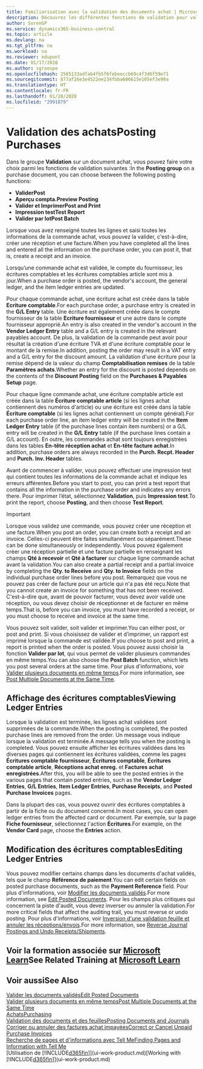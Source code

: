 ```yaml
---
title: Familiarisation avec la validation des documents achat | Microsoft Docs
description: Découvrez les différentes fonctions de validation pour valider les documents achat et comment mettre à jour les documents validés.
author: SorenGP
ms.service: dynamics365-business-central
ms.topic: article
ms.devlang: na
ms.tgt_pltfrm: na
ms.workload: na
ms.reviewer: edupont
ms.date: 01/17/2020
ms.author: sgroespe
ms.openlocfilehash: 2565133adfab4fb5f6febeeccb69c4f3d6f59e71
ms.sourcegitcommit: 877af26e3e4522ee234fbba606615e105ef3e90a
ms.translationtype: HT
ms.contentlocale: fr-FR
ms.lasthandoff: 01/28/2020
ms.locfileid: "2991879"
---
```

# <a name="posting-purchases"></a><span data-ttu-id="d2668-103">Validation des achats</span><span class="sxs-lookup"><span data-stu-id="d2668-103">Posting Purchases</span></span>
<span data-ttu-id="d2668-104">Dans le groupe **Validation** sur un document achat, vous pouvez faire votre choix parmi les fonctions de validation suivantes :</span><span class="sxs-lookup"><span data-stu-id="d2668-104">In the **Posting group** on a purchase document, you can choose between the following posting functions:</span></span>

* <span data-ttu-id="d2668-105">**Valider**</span><span class="sxs-lookup"><span data-stu-id="d2668-105">**Post**</span></span>
* <span data-ttu-id="d2668-106">**Aperçu compta.**</span><span class="sxs-lookup"><span data-stu-id="d2668-106">**Preview Posting**</span></span>
* <span data-ttu-id="d2668-107">**Valider et Imprimer**</span><span class="sxs-lookup"><span data-stu-id="d2668-107">**Post and Print**</span></span>
* <span data-ttu-id="d2668-108">**Impression test**</span><span class="sxs-lookup"><span data-stu-id="d2668-108">**Test Report**</span></span>
* <span data-ttu-id="d2668-109">**Valider par lot**</span><span class="sxs-lookup"><span data-stu-id="d2668-109">**Post Batch**</span></span>

<span data-ttu-id="d2668-110">Lorsque vous avez renseigné toutes les lignes et saisi toutes les informations de la commande achat, vous pouvez la valider, c'est-à-dire, créer une réception et une facture.</span><span class="sxs-lookup"><span data-stu-id="d2668-110">When you have completed all the lines and entered all the information on the purchase order, you can post it, that is, create a receipt and an invoice.</span></span>

<span data-ttu-id="d2668-111">Lorsqu’une commande achat est validée, le compte du fournisseur, les écritures comptables et les écritures comptables article sont mis à jour.</span><span class="sxs-lookup"><span data-stu-id="d2668-111">When a purchase order is posted, the vendor's account, the general ledger, and the item ledger entries are updated.</span></span>

<span data-ttu-id="d2668-112">Pour chaque commande achat, une écriture achat est créée dans la table **Ecriture comptable**.</span><span class="sxs-lookup"><span data-stu-id="d2668-112">For each purchase order, a purchase entry is created in the **G/L Entry** table.</span></span> <span data-ttu-id="d2668-113">Une écriture est également créée dans le compte fournisseur de la table **Ecriture fournisseur** et une autre dans le compte fournisseur approprié.</span><span class="sxs-lookup"><span data-stu-id="d2668-113">An entry is also created in the vendor's account in the **Vendor Ledger Entry** table and a G/L entry is created in the relevant payables account.</span></span> <span data-ttu-id="d2668-114">De plus, la validation de la commande peut avoir pour résultat la création d'une écriture TVA et d'une écriture comptable pour le montant de la remise.</span><span class="sxs-lookup"><span data-stu-id="d2668-114">In addition, posting the order may result in a VAT entry and a G/L entry for the discount amount.</span></span> <span data-ttu-id="d2668-115">La validation d'une écriture pour la remise dépend de la valeur du champ **Comptabilisation remises** de la table **Paramètres achats**.</span><span class="sxs-lookup"><span data-stu-id="d2668-115">Whether an entry for the discount is posted depends on the contents of the **Discount Posting** field on the **Purchases & Payables Setup** page.</span></span>

<span data-ttu-id="d2668-116">Pour chaque ligne commande achat, une écriture comptable article est créée dans la table **Écriture comptable article** (si les lignes achat contiennent des numéros d'article) ou une écriture est créée dans la table **Écriture comptable** (si les lignes achat contiennent un compte général).</span><span class="sxs-lookup"><span data-stu-id="d2668-116">For each purchase order line, an item ledger entry will be created in the **Item Ledger Entry** table (if the purchase lines contain item numbers) or a G/L entry will be created in the **G/L Entry** table (if the purchase lines contain a G/L account).</span></span> <span data-ttu-id="d2668-117">En outre, les commandes achat sont toujours enregistrées dans les tables **En-tête réception achat** et **En-tête facture achat**.</span><span class="sxs-lookup"><span data-stu-id="d2668-117">In addition, purchase orders are always recorded in the **Purch. Recpt. Header** and **Purch. Inv. Header** tables.</span></span>

<span data-ttu-id="d2668-118">Avant de commencer à valider, vous pouvez effectuer une impression test qui contient toutes les informations de la commande achat et indique les erreurs afférentes.</span><span class="sxs-lookup"><span data-stu-id="d2668-118">Before you start to post, you can print a test report that contains all the information in the purchase order and indicates any errors there.</span></span> <span data-ttu-id="d2668-119">Pour imprimer l’état, sélectionnez **Validation**, puis **Impression test**.</span><span class="sxs-lookup"><span data-stu-id="d2668-119">To print the report, choose **Posting**, and then choose **Test Report**.</span></span>

> [!IMPORTANT]  
>   <span data-ttu-id="d2668-120">Lorsque vous validez une commande, vous pouvez créer une réception et une facture.</span><span class="sxs-lookup"><span data-stu-id="d2668-120">When you post an order, you can create both a receipt and an invoice.</span></span> <span data-ttu-id="d2668-121">Celles-ci peuvent être faites simultanément ou séparément.</span><span class="sxs-lookup"><span data-stu-id="d2668-121">These can be done simultaneously or independently.</span></span> <span data-ttu-id="d2668-122">Vous pouvez également créer une réception partielle et une facture partielle en renseignant les champs **Qté à recevoir** et **Qté à facturer** sur chaque ligne commande achat avant la validation.</span><span class="sxs-lookup"><span data-stu-id="d2668-122">You can also create a partial receipt and a partial invoice by completing the **Qty. to Receive** and **Qty. to Invoice** fields on the individual purchase order lines before you post.</span></span> <span data-ttu-id="d2668-123">Remarquez que vous ne pouvez pas créer de facture pour un article qui n'a pas été reçu.</span><span class="sxs-lookup"><span data-stu-id="d2668-123">Note that you cannot create an invoice for something that has not been received.</span></span> <span data-ttu-id="d2668-124">C'est-à-dire que, avant de pouvoir facturer, vous devez avoir validé une réception, ou vous devez choisir de réceptionner et de facturer en même temps.</span><span class="sxs-lookup"><span data-stu-id="d2668-124">That is, before you can invoice, you must have recorded a receipt, or you must choose to receive and invoice at the same time.</span></span>

<span data-ttu-id="d2668-125">Vous pouvez soit valider, soit valider et imprimer.</span><span class="sxs-lookup"><span data-stu-id="d2668-125">You can either post, or post and print.</span></span> <span data-ttu-id="d2668-126">Si vous choisissez de valider et d’imprimer, un rapport est imprimé lorsque la commande est validée.</span><span class="sxs-lookup"><span data-stu-id="d2668-126">If you choose to post and print, a report is printed when the order is posted.</span></span> <span data-ttu-id="d2668-127">Vous pouvez aussi choisir la fonction **Valider par lot**, qui vous permet de valider plusieurs commandes en même temps.</span><span class="sxs-lookup"><span data-stu-id="d2668-127">You can also choose the **Post Batch** function, which lets you post several orders at the same time.</span></span> <span data-ttu-id="d2668-128">Pour plus d'informations, voir [Valider plusieurs documents en même temps](ui-batch-posting.md).</span><span class="sxs-lookup"><span data-stu-id="d2668-128">For more information, see [Post Multiple Documents at the Same Time](ui-batch-posting.md).</span></span>

## <a name="viewing-ledger-entries"></a><span data-ttu-id="d2668-129">Affichage des écritures comptables</span><span class="sxs-lookup"><span data-stu-id="d2668-129">Viewing Ledger Entries</span></span>
<span data-ttu-id="d2668-130">Lorsque la validation est terminée, les lignes achat validées sont supprimées de la commande.</span><span class="sxs-lookup"><span data-stu-id="d2668-130">When the posting is completed, the posted purchase lines are removed from the order.</span></span> <span data-ttu-id="d2668-131">Un message vous indique lorsque la validation est terminée.</span><span class="sxs-lookup"><span data-stu-id="d2668-131">A message tells you when the posting is completed.</span></span> <span data-ttu-id="d2668-132">Vous pouvez ensuite afficher les écritures validées dans les diverses pages qui contiennent les écritures validées, comme les pages **Écritures comptable fournisseur**, **Écritures comptable**, **Écritures comptable article**, **Réceptions achat enreg.** et **Factures achat enregistrées**.</span><span class="sxs-lookup"><span data-stu-id="d2668-132">After this, you will be able to see the posted entries in the various pages that contain posted entries, such as the **Vendor Ledger Entries**, **G/L Entries**, **Item Ledger Entries**, **Purchase Receipts**, and **Posted Purchase Invoices** pages.</span></span>

<span data-ttu-id="d2668-133">Dans la plupart des cas, vous pouvez ouvrir des écritures comptables à partir de la fiche ou du document concerné.</span><span class="sxs-lookup"><span data-stu-id="d2668-133">In most cases, you can open ledger entries from the affected card or document.</span></span> <span data-ttu-id="d2668-134">Par exemple, sur la page **Fiche fournisseur**, sélectionnez l'action **Écritures**.</span><span class="sxs-lookup"><span data-stu-id="d2668-134">For example, on the **Vendor Card** page, choose the **Entries** action.</span></span>

## <a name="editing-ledger-entries"></a><span data-ttu-id="d2668-135">Modification des écritures comptables</span><span class="sxs-lookup"><span data-stu-id="d2668-135">Editing Ledger Entries</span></span>
<span data-ttu-id="d2668-136">Vous pouvez modifier certains champs dans les documents d'achat validés, tels que le champ **Référence de paiement**.</span><span class="sxs-lookup"><span data-stu-id="d2668-136">You can edit certain fields on posted purchase documents, such as the **Payment Reference** field.</span></span> <span data-ttu-id="d2668-137">Pour plus d'informations, voir [Modifier les documents validés](across-edit-posted-document.md).</span><span class="sxs-lookup"><span data-stu-id="d2668-137">For more information, see [Edit Posted Documents](across-edit-posted-document.md).</span></span> <span data-ttu-id="d2668-138">Pour les champs plus critiques qui concernent la piste d'audit, vous devez inverser ou annuler la validation.</span><span class="sxs-lookup"><span data-stu-id="d2668-138">For more critical fields that affect the auditing trail, you must reverse or undo posting.</span></span> <span data-ttu-id="d2668-139">Pour plus d'informations, voir [Inversion d'une validation feuille et annuler les réceptions/envois](finance-how-reverse-journal-posting.md).</span><span class="sxs-lookup"><span data-stu-id="d2668-139">For more information, see [Reverse Journal Postings and Undo Receipts/Shipments](finance-how-reverse-journal-posting.md).</span></span> 

## <a name="see-related-training-at-microsoft-learnlearnmodulesreceive-invoice-dynamics-d365-business-centralindex"></a><span data-ttu-id="d2668-140">Voir la formation associée sur [Microsoft Learn](/learn/modules/receive-invoice-dynamics-d365-business-central/index)</span><span class="sxs-lookup"><span data-stu-id="d2668-140">See Related Training at [Microsoft Learn](/learn/modules/receive-invoice-dynamics-d365-business-central/index)</span></span>

## <a name="see-also"></a><span data-ttu-id="d2668-141">Voir aussi</span><span class="sxs-lookup"><span data-stu-id="d2668-141">See Also</span></span>
[<span data-ttu-id="d2668-142">Valider les documents validés</span><span class="sxs-lookup"><span data-stu-id="d2668-142">Edit Posted Documents</span></span>](across-edit-posted-document.md)  
[<span data-ttu-id="d2668-143">Valider plusieurs documents en même temps</span><span class="sxs-lookup"><span data-stu-id="d2668-143">Post Multiple Documents at the Same Time</span></span>](ui-batch-posting.md)  
[<span data-ttu-id="d2668-144">Achats</span><span class="sxs-lookup"><span data-stu-id="d2668-144">Purchasing</span></span>](purchasing-manage-purchasing.md)  
[<span data-ttu-id="d2668-145">Validation des documents et des feuilles</span><span class="sxs-lookup"><span data-stu-id="d2668-145">Posting Documents and Journals</span></span>](ui-post-documents-journals.md)  
[<span data-ttu-id="d2668-146">Corriger ou annuler des factures achat impayées</span><span class="sxs-lookup"><span data-stu-id="d2668-146">Correct or Cancel Unpaid Purchase Invoices</span></span>](purchasing-how-correct-cancel-unpaid-purchase-invoices.md)  
[<span data-ttu-id="d2668-147">Recherche de pages et d'informations avec Tell Me</span><span class="sxs-lookup"><span data-stu-id="d2668-147">Finding Pages and Information with Tell Me</span></span>](ui-search.md)  
<span data-ttu-id="d2668-148">[Utilisation de [!INCLUDE[d365fin](includes/d365fin_md.md)]](ui-work-product.md)</span><span class="sxs-lookup"><span data-stu-id="d2668-148">[Working with [!INCLUDE[d365fin](includes/d365fin_md.md)]](ui-work-product.md)</span></span>
